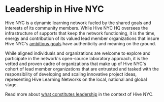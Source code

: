 # Leadership in Hive NYC

Hive NYC is a dynamic learning network fueled by the shared goals and interests of its community members. While Hive NYC HQ oversees the infrastructure of supports that keep the network functioning, it is the time, energy and contribution of its valued lead member organizations that insure Hive NYC's [ambitious goals](../why_a_learning_network/hive_vision_and_goals.html) have authenticity and meaning on the ground.

While aligned individuals and organizations are welcome to explore and participate in the network's open-source laboratory approach, it is the vetted and proven cadre of organizations that make up of Hive NYC's cohort of lead member organizations that are entrusted and tasked with the responsibility of developing and scaling innovative project ideas, representing Hive Learning Networks on the local, national and global stage.

Read more about [what constitutes leadership](../leadership_in_hive_nyc/what_is_leadership_in_the_context_of_hive_nyc.html) in the context of Hive NYC.
